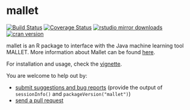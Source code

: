 mallet
======

[![Build Status](https://travis-ci.org/mimno/RMallet.svg?branch=master)](https://travis-ci.org/mimno/RMallet)
[![Coverage Status](https://coveralls.io/repos/mimno/RMallet/badge.svg)](https://coveralls.io/r/mimno/RMallet) [![rstudio mirror downloads](http://cranlogs.r-pkg.org/badges/grand-total/mallet)](https://github.com/metacran/cranlogs.app)
[![cran version](http://www.r-pkg.org/badges/version/mallet)](http://cran.rstudio.com/web/packages/mallet)

mallet is an R package to interface with the Java machine learning tool MALLET. More information about Mallet can be found [here](http://mallet.cs.umass.edu/).

For installation and usage, check the [vignette](https://github.com/mimno/RMallet/blob/master/mallet/vignettes/mallet.Rmd).  

You are welcome to help out by:

  * [submit suggestions and bug reports](https://github.com/mimno/RMallet/issues) (provide the output of `sessionInfo()` and `packageVersion("mallet")`)
  * [send a pull request](https://github.com/mimno/RMallet/)



